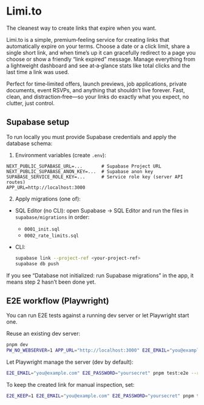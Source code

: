 # Limi.to

The cleanest way to create links that expire when you want.

Limi.to is a simple, premium‑feeling service for creating links that automatically expire on your terms. Choose a date or a click limit, share a single short link, and when time’s up it can gracefully redirect to a page you choose or show a friendly “link expired” message. Manage everything from a lightweight dashboard and see at‑a‑glance stats like total clicks and the last time a link was used.

Perfect for time‑limited offers, launch previews, job applications, private documents, event RSVPs, and anything that shouldn’t live forever. Fast, clean, and distraction‑free—so your links do exactly what you expect, no clutter, just control.

## Supabase setup

To run locally you must provide Supabase credentials and apply the database schema:

1. Environment variables (create `.env`):

```
NEXT_PUBLIC_SUPABASE_URL=...       # Supabase Project URL
NEXT_PUBLIC_SUPABASE_ANON_KEY=...  # Supabase anon key
SUPABASE_SERVICE_ROLE_KEY=...      # Service role key (server API routes)
APP_URL=http://localhost:3000
```

2. Apply migrations (one of):

- SQL Editor (no CLI): open Supabase → SQL Editor and run the files in `supabase/migrations` in order:

  - `0001_init.sql`
  - `0002_rate_limits.sql`

- CLI:
  ```zsh
  supabase link --project-ref <your-project-ref>
  supabase db push
  ```

If you see “Database not initialized: run Supabase migrations” in the app, it means step 2 hasn’t been done yet.

## E2E workflow (Playwright)

You can run E2E tests against a running dev server or let Playwright start one.

Reuse an existing dev server:

```zsh
pnpm dev
PW_NO_WEBSERVER=1 APP_URL="http://localhost:3000" E2E_EMAIL="you@example.com" E2E_PASSWORD="yoursecret" pnpm test:e2e --reporter=list
```

Let Playwright manage the server (dev by default):

```zsh
E2E_EMAIL="you@example.com" E2E_PASSWORD="yoursecret" pnpm test:e2e --reporter=list
```

To keep the created link for manual inspection, set:

```zsh
E2E_KEEP=1 E2E_EMAIL="you@example.com" E2E_PASSWORD="yoursecret" pnpm test:e2e --reporter=list
```
